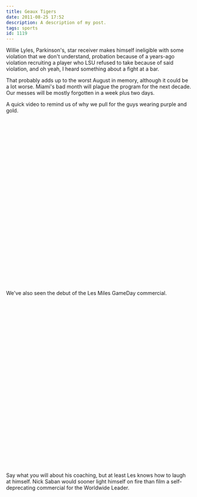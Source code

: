 ```yaml
---
title: Geaux Tigers
date: 2011-08-25 17:52
description: A description of my post.
tags: sports
id: 1119
---
```

Willie Lyles, Parkinson's, star receiver makes himself ineligible with some violation that we don't understand, probation because of a years-ago violation recruiting a player who LSU refused to take because of said violation, and oh yeah, I heard something about a fight at a bar.

That probably adds up to the worst August in memory, although it could be a lot worse.  Miami's bad month will plague the program for the next decade.  Our messes will be mostly forgotten in a week plus two days. 

A quick video to remind us of why we pull for the guys wearing purple and gold.

<span class="spanEndPreview">&nbsp;</span>

<object style="height: 390px; width: 640px"><param name="movie" value="http://www.youtube.com/v/Avnq-IcE4-I?version=3"><param name="allowFullScreen" value="true"><param name="allowScriptAccess" value="always"><embed src="http://www.youtube.com/v/Avnq-IcE4-I?version=3" type="application/x-shockwave-flash" allowfullscreen="true" allowScriptAccess="always" width="640" height="390"></object>

<div style="padding:30px 0">We've also seen the debut of the Les Miles GameDay commercial.</div>

<object style="height: 390px; width: 640px"><param name="movie" value="http://www.youtube.com/v/lCybt3eRnak?version=3"><param name="allowFullScreen" value="true"><param name="allowScriptAccess" value="always"><embed src="http://www.youtube.com/v/lCybt3eRnak?version=3" type="application/x-shockwave-flash" allowfullscreen="true" allowScriptAccess="always" width="640" height="390"></object>

<div style="padding-top:30px;">Say what you will about his coaching, but at least Les knows how to laugh at himself.  Nick Saban would sooner light himself on fire than film a self-deprecating commercial for the Worldwide Leader.</div>